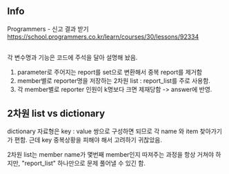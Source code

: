 ## Info
Programmers - 신고 결과 받기 https://school.programmers.co.kr/learn/courses/30/lessons/92334

## 
각 변수명과 기능은 코드에 주석을 달아 설명해 놨음.

1. parameter로 주어지는 report를 set으로 변환해서 중복 report를 제거함
2. member별로 reporter명을 저장하는 2차원 list : report_list를 주로 사용함.
3. 각 member별로 reporter 인원이 k명보다 크면 제재당함 -> answer에 반영.

## 2차원 list vs dictionary

dictionary 자료형은 key : value 쌍으로 구성하면 되므로 각 name 와 item  찾아가기가 편함.
근데 key 중복상황을 피해야 해서 고려하기 귀찮았음.

2차원 list는 member name가 몇번째 member인지 따져주는 과정을 항상 거쳐야 하지만, "report_list" 하나만으로
문제 풀어낼 수 있긴 함.